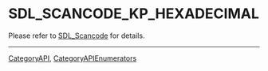 # SDL_SCANCODE_KP_HEXADECIMAL

Please refer to [SDL_Scancode](SDL_Scancode) for details.

----
[CategoryAPI](CategoryAPI), [CategoryAPIEnumerators](CategoryAPIEnumerators)

